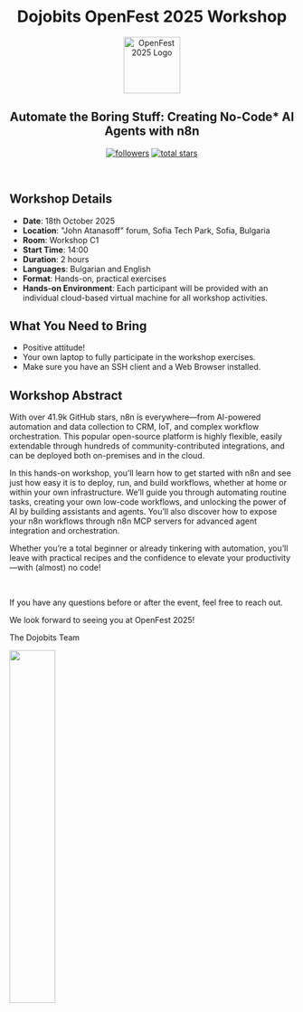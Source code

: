 <div align="center">
  <h1 align="center">Dojobits OpenFest 2025 Workshop</h1>
  <picture>
     <img src="https://www.openfest.org/2025/wp-content/themes/initfest/img/logo-2025.png" width="100" alt="OpenFest 2025 Logo">
  </picture>
 <h2 align="center">Automate the Boring Stuff: Creating No-Code* AI Agents with n8n </h1>

<!-- Github links -->
<p align="center">
   <a href="https://github.com/DojoBits?tab=followers">
      <img alt="followers" title="Follow me on Github" src="https://custom-icon-badges.demolab.com/github/followers/DojoBits?color=236ad3&labelColor=1155ba&style=for-the-badge&logo=person-add&label=Follow&logoColor=white"/></a>
   <a href="https://github.com/DojoBits?tab=repositories&sort=stargazers">
      <img alt="total stars" title="Total stars on GitHub" src="https://custom-icon-badges.demolab.com/github/stars/DojoBits?color=55960c&style=for-the-badge&labelColor=488207&logo=star"/></a>
</p>
</div>

<br />


## Workshop Details

- **Date**: 18th October 2025
- **Location**: "John Atanasoff" forum, Sofia Tech Park, Sofia, Bulgaria
- **Room**: Workshop C1
- **Start Time**: 14:00
- **Duration**: 2 hours
- **Languages**: Bulgarian and English
- **Format**: Hands-on, practical exercises
- **Hands-on Environment**: Each participant will be provided with an individual cloud-based virtual machine for all workshop activities.


## What You Need to Bring

- Positive attitude!
- Your own laptop to fully participate in the workshop exercises.
- Make sure you have an SSH client and a Web Browser installed.


## Workshop Abstract

With over 41.9k GitHub stars, n8n is everywhere—from AI-powered automation and data collection to CRM, IoT, and complex workflow orchestration. This popular open-source platform is highly flexible, easily extendable through hundreds of community-contributed integrations, and can be deployed both on-premises and in the cloud.

In this hands-on workshop, you’ll learn how to get started with n8n and see just how easy it is to deploy, run, and build workflows, whether at home or within your own infrastructure. We’ll guide you through automating routine tasks, creating your own low-code workflows, and unlocking the power of AI by building assistants and agents. You’ll also discover how to expose your n8n workflows through n8n MCP servers for advanced agent integration and orchestration.

Whether you’re a total beginner or already tinkering with automation, you’ll leave with practical recipes and the confidence to elevate your productivity—with (almost) no code!

<br />


If you have any questions before or after the event, feel free to reach out.

We look forward to seeing you at OpenFest 2025!


The Dojobits Team

<img src="https://dojobits.github.io/assets/logo/dojobits-logo.png" width="40%">
